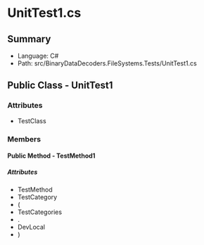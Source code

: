 ﻿# UnitTest1.cs

## Summary

* Language: C#
* Path: src/BinaryDataDecoders.FileSystems.Tests/UnitTest1.cs

## Public Class - UnitTest1

### Attributes

 - TestClass

### Members

#### Public Method - TestMethod1

##### Attributes

 - TestMethod
 - TestCategory
 - (
 - TestCategories
 - .
 - DevLocal
 - )


